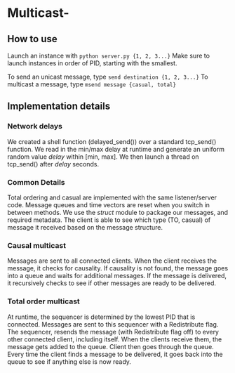 # Multicast-

## How to use
Launch an instance with `python server.py {1, 2, 3...}`
Make sure to launch instances in order of PID, starting with the smallest.

To send an unicast message, type `send destination {1, 2, 3...}`
To multicast a message, type `msend message {casual, total}`



## Implementation details
### Network delays
We created a shell function (delayed_send()) over a standard tcp_send() function. We read in the min/max delay at runtime and generate an uniform random value *delay* within [min, max]. We then launch a thread on tcp_send() after *delay* seconds. 

### Common Details
Total ordering and casual are implemented with the same listener/server code. Message queues and time vectors are reset when you switch in between methods. We use the *struct* module to package our messages, and required metadata. The client is able to see which type (TO, casual) of message it received based on the message structure. 

### Causal multicast
Messages are sent to all connected clients. When the client receives the message, it checks for causality. If causality is not found, the message goes into a queue and waits for additional messages. If the message is delivered, it recursively checks to see if other messages are ready to be delivered.

### Total order multicast
At runtime, the sequencer is determined by the lowest PID that is connected. Messages are sent to this sequencer with a Redistribute flag. The sequencer, resends the message (with Redistribute flag off) to every other connected client, including itself. When the clients receive them, the message gets added to the queue. Client then goes through the queue. Every time the client finds a message to be delivered, it goes back into the queue to see if anything else is now ready.
